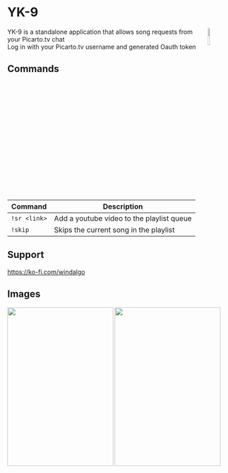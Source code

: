 # YK-9
<img align="right" src="https://i.imgur.com/iHbyj5O.png" width=10%>
YK-9 is a standalone application that allows song requests from your Picarto.tv chat<br>
Log in with your Picarto.tv username and generated Oauth token

## Commands
| Command | Description
|---------|------------
| `!sr <link>` | Add a youtube video to the playlist queue
| `!skip` | Skips the current song in the playlist

## Support
https://ko-fi.com/windalgo

## Images
<img align="left" style="float: left;" src="https://i.imgur.com/PrPcz46.png" height="360" width="240"/>
<img align="middle" style="float: center;" src="https://i.imgur.com/RU7gcxl.png" height="360" width="240"/>